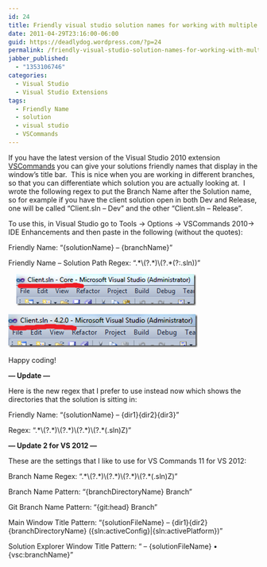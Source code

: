 ```yaml
---
id: 24
title: Friendly visual studio solution names for working with multiple branches
date: 2011-04-29T23:16:00-06:00
guid: https://deadlydog.wordpress.com/?p=24
permalink: /friendly-visual-studio-solution-names-for-working-with-multiple-branches/
jabber_published:
  - "1353106746"
categories:
  - Visual Studio
  - Visual Studio Extensions
tags:
  - Friendly Name
  - solution
  - visual studio
  - VSCommands
---
```

<p class="MsoNormal">
  If you have the latest version of the Visual Studio 2010 extension <a href="http://vscommands.com/">VSCommands</a> you can give your solutions friendly names that display in the window’s title bar.  This is nice when you are working in different branches, so that you can differentiate which solution you are actually looking at.  I wrote the following regex to put the Branch Name after the Solution name, so for example if you have the client solution open in both Dev and Release, one will be called “Client.sln – Dev” and the other “Client.sln – Release”.
</p>

<p class="MsoNormal">
  To use this, in Visual Studio go to Tools -> Options -> VSCommands 2010-> IDE Enhancements and then paste in the following (without the quotes):
</p>

<p class="MsoNormal">
  Friendly Name: “{solutionName} &#8211; {branchName}”
</p>

<p class="MsoNormal">
  Friendly Name – Solution Path Regex: &#8220;.*\(?<branchName>.*)\(?<solutionName>.*(?:.sln))&#8221;
</p>

<p class="MsoNormal">
      <a href="/assets/Posts/2012/11/windowtitle1.png"><img style="background-image:none;padding-top:0;padding-left:0;display:inline;padding-right:0;border-width:0;" title="WindowTitle1" alt="WindowTitle1" src="/assets/Posts/2012/11/windowtitle1_thumb.png" width="362" height="64" border="0" /></a>
</p>

<p class="MsoNormal">
  <a href="/assets/Posts/2012/11/windowtitle2.png"><img style="background-image:none;padding-top:0;padding-left:0;display:inline;padding-right:0;border-width:0;" title="WindowTitle2" alt="WindowTitle2" src="/assets/Posts/2012/11/windowtitle2_thumb.png" width="381" height="67" border="0" /></a>
</p>

<p class="MsoNormal">
  Happy coding!
</p>

<p class="MsoNormal">
  <strong>&#8212; Update &#8212;</strong>
</p>

<p class="MsoNormal">
  Here is the new regex that I prefer to use instead now which shows the directories that the solution is sitting in:
</p>

<p class="MsoNormal">
  Friendly Name: “{solutionName} &#8211; {dir1}{dir2}{dir3}”
</p>

<p class="MsoNormal">
  Regex: “.*\(?<dir1>.*)\(?<dir2>.*)\(?<dir3>.*)\(?<solutionName>.*(.sln)Z)”
</p>

<p class="MsoNormal">
  <strong>&#8212; Update 2 for VS 2012 &#8212;</strong>
</p>

<p class="MsoNormal">
  These are the settings that I like to use for VS Commands 11 for VS 2012:
</p>

<p class="MsoNormal">
  Branch Name Regex: “.*\(?<dir1>.*)\(?<dir2>.*)\(?<branchDirectoryName>.*)\(?<solutionFileName>.*(.sln)Z)”
</p>

Branch Name Pattern: “{branchDirectoryName} Branch”

Git Branch Name Pattern: “{git:head} Branch”

Main Window Title Pattern: “{solutionFileName} &#8211; {dir1}{dir2}{branchDirectoryName} ({sln:activeConfig}|{sln:activePlatform})”

Solution Explorer Window Title Pattern: “ &#8211; {solutionFileName} • {vsc:branchName}”
